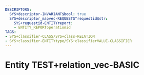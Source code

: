 ```yaml
---
DESCRIPTORS:
  SYS+descriptor-INVARIANT$bool: true
  SYS+descriptor_mapvec-REQUESTS^requestid$str:
    SYS+requestid-ENTITYreport:
    - ENTITY_REPORToperationid
TAGS:
- SYS+classifier-CLASS/SYS+class-RELATION
- SYS+classifier-ENTITYtype/SYS+classifierVALUE-CLASSIFIER
---
```

# Entity TEST+relation_vec-BASIC

